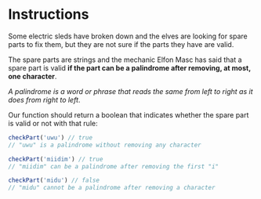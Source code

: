 # Instructions

Some electric sleds have broken down and the elves are looking for spare parts to fix them, but they are not sure if the parts they have are valid.

The spare parts are strings and the mechanic Elfon Masc has said that a spare part is valid **if the part can be a palindrome after removing, at most, one character**.

_A palindrome is a word or phrase that reads the same from left to right as it does from right to left_.

Our function should return a boolean that indicates whether the spare part is valid or not with that rule:

```js
checkPart('uwu') // true
// "uwu" is a palindrome without removing any character

checkPart('miidim') // true
// "miidim" can be a palindrome after removing the first "i"

checkPart('midu') // false
// "midu" cannot be a palindrome after removing a character
```
